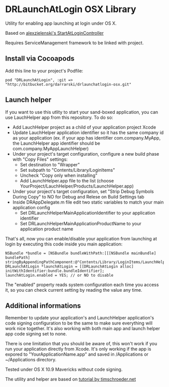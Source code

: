 DRLaunchAtLogin OSX Library
===========================

Utility for enabling app launching at login under OS X.

Based on [alexzielenski's StartAtLoginController](https://github.com/alexzielenski/StartAtLoginController)

Requires ServiceManagement framework to be linked with project.

## Install via Cocoapods

Add this line to your project's Podfile:

	pod "DRLaunchAtLogin", :git => "http://bitbucket.org/darrarski/drlaunchatlogin-osx.git"

## Launch helper

If you want to use this utlity to start your sand-boxed application, you can use LauchHelper app
from this repository. To do so:

- Add LauchHelper project as a child of your application project Xcode
- Update LauchHelper application identifier so it has the same company id as your application (ex. if your app has identifier com.company.MyApp, the LaunchHelper app identifier should be com.company.MyAppLaunchHelper)
- Under your project's target configuration, configure a new build phase with "Copy Files" settings:
	- Set destination to "Wrapper"
	- Set subpath to "Contents/Library/LoginItems"
	- Uncheck "Copy only when installing"
	- Add LaunchHelper.app file to the list (choose YourProject/LauchHelper/Products/LaunchHelper.app)
- Under your project's target configuration, set "Strip Debug Symbols During Copy" to NO for Debug and Relese on Build Settings tab
- Inside DRAppDelegate.m file edit two static variables to match your main application config
	- Set DRLaunchHelperMainApplicationIdentifier to your application identifier
	- Set DRLaunchHelperMainApplicationProductName to your application product name

That's all, now you can enable/disable your application from launching at login by executing this code inside you main application:

	NSBundle *bundle = [NSBundle bundleWithPath:[[[NSBundle mainBundle] bundlePath] stringByAppendingPathComponent:@"Contents/Library/LoginItems/LaunchHelper.app"]];
	DRLaunchAtLogin *launchAtLogin = [[DRLaunchAtLogin alloc] initWithIdentifier:bundle.bundleIdentifier];
	launchAtLogin.enabled = YES; // or NO to disable
	
The "enabled" property reads system configuration each time you access it, so you can check current setting by reading the value any time.

## Additional informations

Remember to update your application's and LaunchHelper application's code signing configuration to be the same to make sure everything will work nice together. It's also working with both main app and launch helper app code signing set to none.

There is one limitation that you should be aware of, this won't work if you run your application directly from Xcode. It's only working if the app is expored to "YourApplicationName.app" and saved in /Applications or ~/Applications directory.

Tested under OS X 10.9 Mavericks without code signing.

The utility and helper are based on [tutorial by timschroeder.net](http://blog.timschroeder.net/2012/07/03/the-launch-at-login-sandbox-project/)
